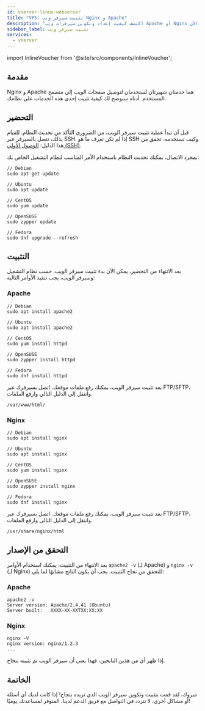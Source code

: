 ```yaml
---
id: vserver-linux-webserver
title: "VPS: تثبيت سيرفر ويب Nginx و Apache"
description: "اكتشف كيفية إعداد وتكوين سيرفرات ويب Apache أو Nginx لاستضافة موقعك بكفاءة → تعلّم المزيد الآن"
sidebar_label: تثبيت سيرفر ويب
services:
  - vserver
---
```


import InlineVoucher from '@site/src/components/InlineVoucher';

## مقدمة

Nginx و Apache هما خدمتان شهيرتان تُستخدمان لتوصيل صفحات الويب إلى متصفح المستخدم. أدناه سنوضح لك كيفية تثبيت إحدى هذه الخدمات على نظامك.  
<InlineVoucher />


## التحضير

قبل أن تبدأ عملية تثبيت سيرفر الويب، من الضروري التأكد من تحديث النظام. للقيام بذلك، نتصل بالسيرفر عبر SSH. إذا لم تكن تعرف ما هو SSH وكيف تستخدمه، تحقق من هذا الدليل: [الوصول الأولي (SSH)](vserver-linux-ssh.md).

بمجرد الاتصال، يمكنك تحديث النظام باستخدام الأمر المناسب لنظام التشغيل الخاص بك:

```
// Debian
sudo apt-get update

// Ubuntu
sudo apt update

// CentOS
sudo yum update

// OpenSUSE
sudo zypper update

// Fedora
sudo dnf upgrade --refresh
```



## التثبيت

بعد الانتهاء من التحضير، يمكن الآن بدء تثبيت سيرفر الويب. حسب نظام التشغيل وسيرفر الويب، يجب تنفيذ الأوامر التالية:



### Apache

```
// Debian
sudo apt install apache2

// Ubuntu
sudo apt install apache2

// CentOS
sudo yum install httpd

// OpenSUSE
sudo zypper install httpd

// Fedora
sudo dnf install httpd
```

بعد تثبيت سيرفر الويب، يمكنك رفع ملفات موقعك. اتصل بسيرفرك عبر FTP/SFTP، وانتقل إلى الدليل التالي وارفع الملفات.

```
/var/www/html/
```



### Nginx

```
// Debian
sudo apt install nginx

// Ubuntu
sudo apt install nginx

// CentOS
sudo yum install nginx

// OpenSUSE
sudo zypper install nginx

// Fedora
sudo dnf install nginx
```

بعد تثبيت سيرفر الويب، يمكنك رفع ملفات موقعك. اتصل بسيرفرك عبر FTP/SFTP، وانتقل إلى الدليل التالي وارفع الملفات.

```
/usr/share/nginx/html
```



## التحقق من الإصدار

بعد الانتهاء من التثبيت، يمكنك استخدام الأوامر `apache2 -v` (لـ Apache) و `nginx -v` (لـ Nginx) للتحقق من نجاح التثبيت. يجب أن يكون الناتج مشابهًا لما يلي:



### Apache

```
apache2 -v
Server version: Apache/2.4.41 (Ubuntu)
Server built:   XXXX-XX-XXTXX:XX:XX
```



### Nginx

```
nginx -V
nginx version: nginx/1.2.3
...
```

إذا ظهر أي من هذين الناتجين، فهذا يعني أن سيرفر الويب تم تثبيته بنجاح. 

## الخاتمة

مبروك، لقد قمت بتثبيت وتكوين سيرفر الويب الذي تريده بنجاح! إذا كانت لديك أي أسئلة أو مشاكل أخرى، لا تتردد في التواصل مع فريق الدعم لدينا، المتوفر لمساعدتك يوميًا! 

<InlineVoucher />